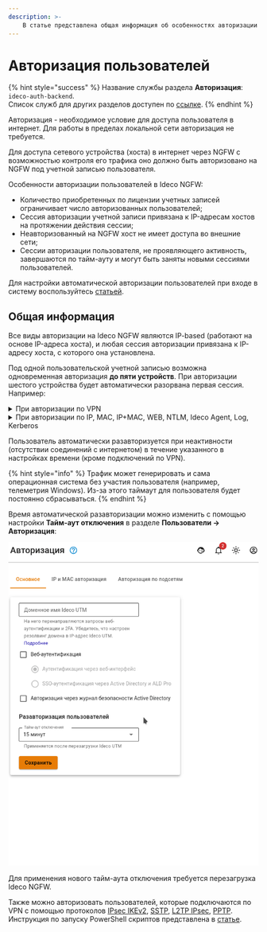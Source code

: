 ```yaml
---
description: >-
    В статье представлена общая информация об особенностях авторизации пользователей в Ideco NGFW.
---
```


# Авторизация пользователей

{% hint style="success" %}
Название службы раздела **Авторизация**: `ideco-auth-backend`. \
Список служб для других разделов доступен по [ссылке](/settings/server-management/terminal/README.md).
{% endhint %}

Авторизация - необходимое условие для доступа пользователя в интернет. Для работы в пределах локальной сети авторизация не требуется.

Для доступа сетевого устройства (хоста) в интернет через NGFW с возможностью контроля его трафика оно должно быть авторизовано на NGFW под учетной записью пользователя.

Особенности авторизации пользователей в Ideco NGFW:

* Количество приобретенных по лицензии учетных записей ограничивает число авторизованных пользователей;
* Сессия авторизации учетной записи привязана к IP-адресам хостов на протяжении действия сессии;
* Неавторизованный на NGFW хост не имеет доступа во внешние сети;
* Сессии авторизации пользователя, не проявляющего активность, завершаются по тайм-ауту и могут быть заняты новыми сессиями пользователей.

Для настройки автоматической авторизации пользователей при входе в систему воспользуйтесь [статьей](/recipes/popular-recipes/auto-authorization-linux.md).

## Общая информация

Все виды авторизации на Ideco NGFW являются IP-based (работают на основе IP-адреса хоста), и любая сессия авторизации привязана к IP-адресу хоста, с которого она установлена.

Под одной пользовательской учетной записью возможна одновременная авторизация **до пяти устройств**. При авторизации шестого устройства будет автоматически разорвана первая сессия. Например:

<details>

<summary>При авторизации по VPN</summary>

Если при авторизации первой сессии использовался VPN, включая Ideco Client, то при попытке входа в шестую сессию пользователь будет авторизован, а первая сессия будет автоматически разорвана.

</details>

<details>

<summary>При авторизации по IP, MAC, IP+MAC, WEB, NTLM, Ideco Agent, Log, Kerberos</summary>

Если в первой сессии использовались методы авторизации IP, MAC, IP+MAC, WEB, NTLM, Ideco Agent, Log, Kerberos, то в шестой сессии пользователь проходит авторизацию. При этом статус первой сессии в разделе [**Сессии пользователей**](/settings/monitor/authorized-users.md) будет обозначаться иконкой ![](/.gitbook/assets/icon-autho-user2.png). Это означает, что сессия вышла за пределы лицензии и будет автоматически разорвана.

Если разорвать шестую сессию, то первая сессия снова станет активной, а иконка исчезнет.

</details>

Пользователь автоматически разавторизуется при неактивности (отсутствии соединений с интернетом) в течение указанного в настройках времени (кроме подключений по VPN).

{% hint style="info" %}
Трафик может генерировать и сама операционная система без участия пользователя (например, телеметрия Windows). Из-за этого таймаут для пользователя будет постоянно сбрасываться.
{% endhint %}

Время автоматической разавторизации можно изменить с помощью настройки **Тайм-аут отключения** в разделе **Пользователи -> Авторизация**:

![](/.gitbook/assets/authorization.gif)

<!-- В нижней части формы в раскрывающемся списке выберите требуемое значение **Тайм-аута отключения**. -->

Для применения нового тайм-аута отключения требуется перезагрузка Ideco NGFW.

Также можно авторизовать пользователей, которые подключаются по VPN с помощью протоколов [IPsec IKEv2](vpn-connection/ipsec-ikev2.md), [SSTP](vpn-connection/sstp.md), [L2TP IPsec](vpn-connection/l2tp-ipsec.md), [PPTP](vpn-connection/pptp.md). Инструкция по запуску PowerShell скриптов представлена в [статье](vpn-connection/running-powershell-scripts.md).